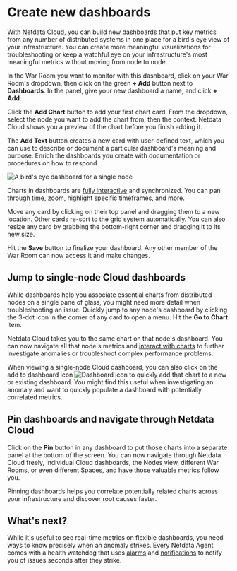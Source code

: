 <!--
title: "Create new dashboards"
description: "Create new dashboards in Netdata Cloud, with any number of metrics from any node on your infrastructure, for targeted troubleshooting."
custom_edit_url: https://github.com/netdata/netdata/edit/master/docs/visualize/create-dashboards.md
sidebar_label: "Create new dashboards"
learn_status: "Published"
learn_topic_type: "Tasks"
learn_rel_path: "Operations/Netdata Cloud Visualizations"
-->

# Create new dashboards

With Netdata Cloud, you can build new dashboards that put key metrics from any number of distributed systems in one
place for a bird's eye view of your infrastructure. You can create more meaningful visualizations for troubleshooting or
keep a watchful eye on your infrastructure's most meaningful metrics without moving from node to node.

In the War Room you want to monitor with this dashboard, click on your War Room's dropdown, then click on the green **+
Add** button next to **Dashboards**. In the panel, give your new dashboard a name, and click **+ Add**.

Click the **Add Chart** button to add your first chart card. From the dropdown, select the node you want to add the
chart from, then the context. Netdata Cloud shows you a preview of the chart before you finish adding it.

The **Add Text** button creates a new card with user-defined text, which you can use to describe or document a
particular dashboard's meaning and purpose. Enrich the dashboards you create with documentation or procedures on how to
respond

![A bird's eye dashboard for a single
node](https://user-images.githubusercontent.com/1153921/102650776-a654ba80-4128-11eb-9a65-4f9801b03d4b.png)

Charts in dashboards
are [fully interactive](https://github.com/netdata/netdata/blob/master/docs/cloud/visualize/interact-new-charts.md) and
synchronized. You can
pan through time, zoom, highlight specific timeframes, and more.

Move any card by clicking on their top panel and dragging them to a new location. Other cards re-sort to the grid system
automatically. You can also resize any card by grabbing the bottom-right corner and dragging it to its new size.

Hit the **Save** button to finalize your dashboard. Any other member of the War Room can now access it and make changes.

## Jump to single-node Cloud dashboards

While dashboards help you associate essential charts from distributed nodes on a single pane of glass, you might need
more detail when troubleshooting an issue. Quickly jump to any node's dashboard by clicking the 3-dot icon in the corner
of any card to open a menu. Hit the **Go to Chart** item.

Netdata Cloud takes you to the same chart on that node's dashboard. You can now navigate all that node's metrics and
[interact with charts](https://github.com/netdata/netdata/blob/master/docs/cloud/visualize/interact-new-charts.md) to
further investigate anomalies or troubleshoot
complex performance problems.

When viewing a single-node Cloud dashboard, you can also click on the add to dashboard icon <img
src="https://user-images.githubusercontent.com/1153921/87587846-827fdb00-c697-11ea-9f31-aed0b8c6afba.png" alt="Dashboard
icon" class="image-inline" /> to quickly add that chart to a new or existing dashboard. You might find this useful when
investigating an anomaly and want to quickly populate a dashboard with potentially correlated metrics.

## Pin dashboards and navigate through Netdata Cloud

Click on the **Pin** button in any dashboard to put those charts into a separate panel at the bottom of the screen. You
can now navigate through Netdata Cloud freely, individual Cloud dashboards, the Nodes view, different War Rooms, or even
different Spaces, and have those valuable metrics follow you.

Pinning dashboards helps you correlate potentially related charts across your infrastructure and discover root causes
faster.

## What's next?

While it's useful to see real-time metrics on flexible dashboards, you need ways to know precisely when an anomaly
strikes. Every Netdata Agent comes with a health watchdog that
uses [alarms](https://github.com/netdata/netdata/blob/master/health/REFERENCE.md) and
[notifications](https://github.com/netdata/netdata/blob/master/docs/monitor/enable-notifications.md) to notify you of
issues seconds after they strike.


